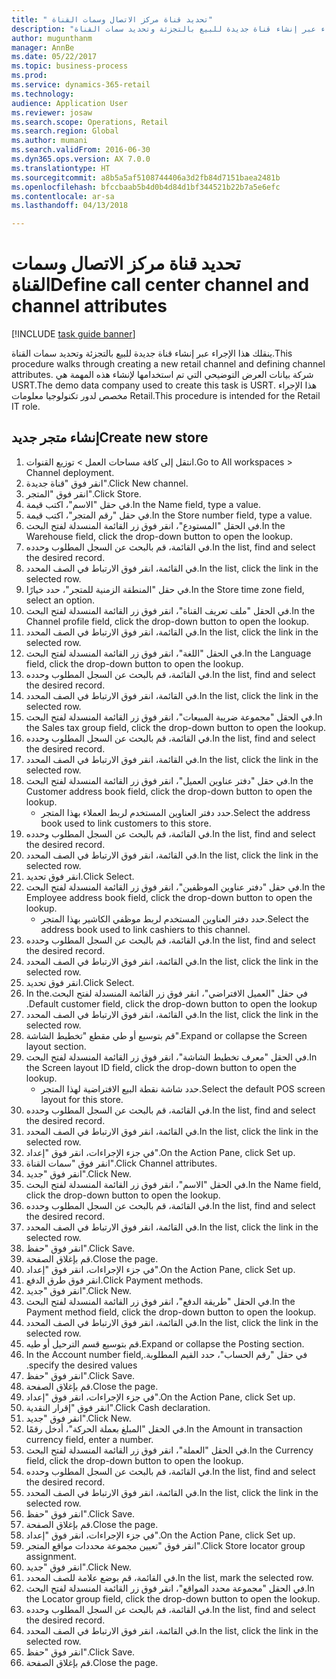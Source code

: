 ```yaml
--- 
title: " تحديد قناة مركز الاتصال وسمات القناة"
description: "ينقلك هذا الإجراء عبر إنشاء قناة جديدة للبيع بالتجزئة وتحديد سمات القناة."
author: mugunthanm
manager: AnnBe
ms.date: 05/22/2017
ms.topic: business-process
ms.prod: 
ms.service: dynamics-365-retail
ms.technology: 
audience: Application User
ms.reviewer: josaw
ms.search.scope: Operations, Retail
ms.search.region: Global
ms.author: mumani
ms.search.validFrom: 2016-06-30
ms.dyn365.ops.version: AX 7.0.0
ms.translationtype: HT
ms.sourcegitcommit: a8b5a5af5108744406a3d2fb84d7151baea2481b
ms.openlocfilehash: bfccbaab5b4d0b4d84d1bf344521b22b7a5e6efc
ms.contentlocale: ar-sa
ms.lasthandoff: 04/13/2018

---
```

# <a name="define-call-center-channel-and-channel-attributes"></a><span data-ttu-id="e6f5b-103"> تحديد قناة مركز الاتصال وسمات القناة</span><span class="sxs-lookup"><span data-stu-id="e6f5b-103">Define call center channel and channel attributes</span></span>

[!INCLUDE [task guide banner](../includes/task-guide-banner.md)]

<span data-ttu-id="e6f5b-104">ينقلك هذا الإجراء عبر إنشاء قناة جديدة للبيع بالتجزئة وتحديد سمات القناة.</span><span class="sxs-lookup"><span data-stu-id="e6f5b-104">This procedure walks through creating a new retail channel and defining channel attributes.</span></span> <span data-ttu-id="e6f5b-105">شركة بيانات العرض التوضيحي التي تم استخدامها لإنشاء هذه المهمة هي USRT.‬</span><span class="sxs-lookup"><span data-stu-id="e6f5b-105">The demo data company used to create this task is USRT.</span></span> <span data-ttu-id="e6f5b-106">هذا الإجراء مخصص لدور تكنولوجيا معلومات Retail‬.</span><span class="sxs-lookup"><span data-stu-id="e6f5b-106">This procedure is intended for the Retail IT role.</span></span>


## <a name="create-new-store"></a><span data-ttu-id="e6f5b-107">إنشاء متجر جديد</span><span class="sxs-lookup"><span data-stu-id="e6f5b-107">Create new store</span></span>
1. <span data-ttu-id="e6f5b-108">انتقل إلى كافة مساحات العمل > توزيع القنوات.</span><span class="sxs-lookup"><span data-stu-id="e6f5b-108">Go to All workspaces > Channel deployment.</span></span>
2. <span data-ttu-id="e6f5b-109">انقر فوق "قناة جديدة".</span><span class="sxs-lookup"><span data-stu-id="e6f5b-109">Click New channel.</span></span>
3. <span data-ttu-id="e6f5b-110">انقر فوق "المتجر".</span><span class="sxs-lookup"><span data-stu-id="e6f5b-110">Click Store.</span></span>
4. <span data-ttu-id="e6f5b-111">في حقل "الاسم"، اكتب قيمة.</span><span class="sxs-lookup"><span data-stu-id="e6f5b-111">In the Name field, type a value.</span></span>
5. <span data-ttu-id="e6f5b-112">في حقل "رقم المتجر"، اكتب قيمة.</span><span class="sxs-lookup"><span data-stu-id="e6f5b-112">In the Store number field, type a value.</span></span>
6. <span data-ttu-id="e6f5b-113">في الحقل "المستودع"، انقر فوق زر القائمة المنسدلة لفتح البحث.</span><span class="sxs-lookup"><span data-stu-id="e6f5b-113">In the Warehouse field, click the drop-down button to open the lookup.</span></span>
7. <span data-ttu-id="e6f5b-114">في القائمة، قم بالبحث عن السجل المطلوب وحدده.</span><span class="sxs-lookup"><span data-stu-id="e6f5b-114">In the list, find and select the desired record.</span></span>
8. <span data-ttu-id="e6f5b-115">في القائمة، انقر فوق الارتباط في الصف المحدد.</span><span class="sxs-lookup"><span data-stu-id="e6f5b-115">In the list, click the link in the selected row.</span></span>
9. <span data-ttu-id="e6f5b-116">في حقل "‏‫المنطقة الزمنية للمتجر‬"، حدد خيارًا.</span><span class="sxs-lookup"><span data-stu-id="e6f5b-116">In the Store time zone field, select an option.</span></span>
10. <span data-ttu-id="e6f5b-117">في الحقل "ملف تعريف القناة‬"، انقر فوق زر القائمة المنسدلة لفتح البحث.</span><span class="sxs-lookup"><span data-stu-id="e6f5b-117">In the Channel profile field, click the drop-down button to open the lookup.</span></span>
11. <span data-ttu-id="e6f5b-118">في القائمة، انقر فوق الارتباط في الصف المحدد.</span><span class="sxs-lookup"><span data-stu-id="e6f5b-118">In the list, click the link in the selected row.</span></span>
12. <span data-ttu-id="e6f5b-119">في الحقل "اللغة"، انقر فوق زر القائمة المنسدلة لفتح البحث.</span><span class="sxs-lookup"><span data-stu-id="e6f5b-119">In the Language field, click the drop-down button to open the lookup.</span></span>
13. <span data-ttu-id="e6f5b-120">في القائمة، قم بالبحث عن السجل المطلوب وحدده.</span><span class="sxs-lookup"><span data-stu-id="e6f5b-120">In the list, find and select the desired record.</span></span>
14. <span data-ttu-id="e6f5b-121">في القائمة، انقر فوق الارتباط في الصف المحدد.</span><span class="sxs-lookup"><span data-stu-id="e6f5b-121">In the list, click the link in the selected row.</span></span>
15. <span data-ttu-id="e6f5b-122">في الحقل "مجموعة ضريبة المبيعات"، انقر فوق زر القائمة المنسدلة لفتح البحث.</span><span class="sxs-lookup"><span data-stu-id="e6f5b-122">In the Sales tax group field, click the drop-down button to open the lookup.</span></span>
16. <span data-ttu-id="e6f5b-123">في القائمة، قم بالبحث عن السجل المطلوب وحدده.</span><span class="sxs-lookup"><span data-stu-id="e6f5b-123">In the list, find and select the desired record.</span></span>
17. <span data-ttu-id="e6f5b-124">في القائمة، انقر فوق الارتباط في الصف المحدد.</span><span class="sxs-lookup"><span data-stu-id="e6f5b-124">In the list, click the link in the selected row.</span></span>
18. <span data-ttu-id="e6f5b-125">في حقل "دفتر عناوين العميل"، انقر فوق زر القائمة المنسدلة لفتح البحث.</span><span class="sxs-lookup"><span data-stu-id="e6f5b-125">In the Customer address book field, click the drop-down button to open the lookup.</span></span>
    * <span data-ttu-id="e6f5b-126">حدد دفتر العناوين المستخدم لربط العملاء بهذا المتجر.</span><span class="sxs-lookup"><span data-stu-id="e6f5b-126">Select the address book used to link customers to this store.</span></span>  
19. <span data-ttu-id="e6f5b-127">في القائمة، قم بالبحث عن السجل المطلوب وحدده.</span><span class="sxs-lookup"><span data-stu-id="e6f5b-127">In the list, find and select the desired record.</span></span>
20. <span data-ttu-id="e6f5b-128">في القائمة، انقر فوق الارتباط في الصف المحدد.</span><span class="sxs-lookup"><span data-stu-id="e6f5b-128">In the list, click the link in the selected row.</span></span>
21. <span data-ttu-id="e6f5b-129">انقر فوق تحديد.</span><span class="sxs-lookup"><span data-stu-id="e6f5b-129">Click Select.</span></span>
22. <span data-ttu-id="e6f5b-130">في حقل "دفتر عناوين الموظفين"، انقر فوق زر القائمة المنسدلة لفتح البحث.</span><span class="sxs-lookup"><span data-stu-id="e6f5b-130">In the Employee address book field, click the drop-down button to open the lookup.</span></span>
    * <span data-ttu-id="e6f5b-131">حدد دفتر العناوين المستخدم لربط موظفي الكاشير بهذا المتجر.</span><span class="sxs-lookup"><span data-stu-id="e6f5b-131">Select the address book used to link cashiers to this channel.</span></span>  
23. <span data-ttu-id="e6f5b-132">في القائمة، قم بالبحث عن السجل المطلوب وحدده.</span><span class="sxs-lookup"><span data-stu-id="e6f5b-132">In the list, find and select the desired record.</span></span>
24. <span data-ttu-id="e6f5b-133">في القائمة، انقر فوق الارتباط في الصف المحدد.</span><span class="sxs-lookup"><span data-stu-id="e6f5b-133">In the list, click the link in the selected row.</span></span>
25. <span data-ttu-id="e6f5b-134">انقر فوق تحديد.</span><span class="sxs-lookup"><span data-stu-id="e6f5b-134">Click Select.</span></span>
26. <span data-ttu-id="e6f5b-135">في حقل "‏‫العميل الافتراضي"، انقر فوق زر القائمة المنسدلة لفتح البحث.</span><span class="sxs-lookup"><span data-stu-id="e6f5b-135">In the Default customer field, click the drop-down button to open the lookup.</span></span>
27. <span data-ttu-id="e6f5b-136">في القائمة، انقر فوق الارتباط في الصف المحدد.</span><span class="sxs-lookup"><span data-stu-id="e6f5b-136">In the list, click the link in the selected row.</span></span>
28. <span data-ttu-id="e6f5b-137">قم بتوسيع أو طي مقطع "تخطيط الشاشة".</span><span class="sxs-lookup"><span data-stu-id="e6f5b-137">Expand or collapse the Screen layout section.</span></span>
29. <span data-ttu-id="e6f5b-138">في الحقل "معرف تخطيط الشاشة"، انقر فوق زر القائمة المنسدلة لفتح البحث.</span><span class="sxs-lookup"><span data-stu-id="e6f5b-138">In the Screen layout ID field, click the drop-down button to open the lookup.</span></span>
    * <span data-ttu-id="e6f5b-139">حدد شاشة نقطة البيع الافتراضية لهذا المتجر.</span><span class="sxs-lookup"><span data-stu-id="e6f5b-139">Select the default POS screen layout for this store.</span></span>  
30. <span data-ttu-id="e6f5b-140">في القائمة، قم بالبحث عن السجل المطلوب وحدده.</span><span class="sxs-lookup"><span data-stu-id="e6f5b-140">In the list, find and select the desired record.</span></span>
31. <span data-ttu-id="e6f5b-141">في القائمة، انقر فوق الارتباط في الصف المحدد.</span><span class="sxs-lookup"><span data-stu-id="e6f5b-141">In the list, click the link in the selected row.</span></span>
32. <span data-ttu-id="e6f5b-142">في جزء الإجراءات، انقر فوق "إعداد".</span><span class="sxs-lookup"><span data-stu-id="e6f5b-142">On the Action Pane, click Set up.</span></span>
33. <span data-ttu-id="e6f5b-143">انقر فوق "سمات القناة".</span><span class="sxs-lookup"><span data-stu-id="e6f5b-143">Click Channel attributes.</span></span>
34. <span data-ttu-id="e6f5b-144">انقر فوق "جديد".</span><span class="sxs-lookup"><span data-stu-id="e6f5b-144">Click New.</span></span>
35. <span data-ttu-id="e6f5b-145">في الحقل "الاسم"، انقر فوق زر القائمة المنسدلة لفتح البحث.</span><span class="sxs-lookup"><span data-stu-id="e6f5b-145">In the Name field, click the drop-down button to open the lookup.</span></span>
36. <span data-ttu-id="e6f5b-146">في القائمة، قم بالبحث عن السجل المطلوب وحدده.</span><span class="sxs-lookup"><span data-stu-id="e6f5b-146">In the list, find and select the desired record.</span></span>
37. <span data-ttu-id="e6f5b-147">في القائمة، انقر فوق الارتباط في الصف المحدد.</span><span class="sxs-lookup"><span data-stu-id="e6f5b-147">In the list, click the link in the selected row.</span></span>
38. <span data-ttu-id="e6f5b-148">انقر فوق "حفظ".</span><span class="sxs-lookup"><span data-stu-id="e6f5b-148">Click Save.</span></span>
39. <span data-ttu-id="e6f5b-149">قم بإغلاق الصفحة.</span><span class="sxs-lookup"><span data-stu-id="e6f5b-149">Close the page.</span></span>
40. <span data-ttu-id="e6f5b-150">في جزء الإجراءات، انقر فوق "إعداد".</span><span class="sxs-lookup"><span data-stu-id="e6f5b-150">On the Action Pane, click Set up.</span></span>
41. <span data-ttu-id="e6f5b-151">انقر فوق طرق الدفع.</span><span class="sxs-lookup"><span data-stu-id="e6f5b-151">Click Payment methods.</span></span>
42. <span data-ttu-id="e6f5b-152">انقر فوق "جديد".</span><span class="sxs-lookup"><span data-stu-id="e6f5b-152">Click New.</span></span>
43. <span data-ttu-id="e6f5b-153">في الحقل "طريقة الدفع‬"، انقر فوق زر القائمة المنسدلة لفتح البحث.</span><span class="sxs-lookup"><span data-stu-id="e6f5b-153">In the Payment method field, click the drop-down button to open the lookup.</span></span>
44. <span data-ttu-id="e6f5b-154">في القائمة، انقر فوق الارتباط في الصف المحدد.</span><span class="sxs-lookup"><span data-stu-id="e6f5b-154">In the list, click the link in the selected row.</span></span>
45. <span data-ttu-id="e6f5b-155">قم بتوسيع قسم الترحيل أو طيه.</span><span class="sxs-lookup"><span data-stu-id="e6f5b-155">Expand or collapse the Posting section.</span></span>
46. <span data-ttu-id="e6f5b-156">في حقل "‏‫رقم الحساب"، حدد القيم المطلوبة.</span><span class="sxs-lookup"><span data-stu-id="e6f5b-156">In the Account number field, specify the desired values.</span></span>
47. <span data-ttu-id="e6f5b-157">انقر فوق "حفظ".</span><span class="sxs-lookup"><span data-stu-id="e6f5b-157">Click Save.</span></span>
48. <span data-ttu-id="e6f5b-158">قم بإغلاق الصفحة.</span><span class="sxs-lookup"><span data-stu-id="e6f5b-158">Close the page.</span></span>
49. <span data-ttu-id="e6f5b-159">في جزء الإجراءات، انقر فوق "إعداد".</span><span class="sxs-lookup"><span data-stu-id="e6f5b-159">On the Action Pane, click Set up.</span></span>
50. <span data-ttu-id="e6f5b-160">انقر فوق "إقرار النقدية".</span><span class="sxs-lookup"><span data-stu-id="e6f5b-160">Click Cash declaration.</span></span>
51. <span data-ttu-id="e6f5b-161">انقر فوق "جديد".</span><span class="sxs-lookup"><span data-stu-id="e6f5b-161">Click New.</span></span>
52. <span data-ttu-id="e6f5b-162">في الحقل "المبلغ بعملة الحركة‬"، أدخل رقمًا.</span><span class="sxs-lookup"><span data-stu-id="e6f5b-162">In the Amount in transaction currency field, enter a number.</span></span>
53. <span data-ttu-id="e6f5b-163">في الحقل "العملة"، انقر فوق زر القائمة المنسدلة لفتح البحث.</span><span class="sxs-lookup"><span data-stu-id="e6f5b-163">In the Currency field, click the drop-down button to open the lookup.</span></span>
54. <span data-ttu-id="e6f5b-164">في القائمة، قم بالبحث عن السجل المطلوب وحدده.</span><span class="sxs-lookup"><span data-stu-id="e6f5b-164">In the list, find and select the desired record.</span></span>
55. <span data-ttu-id="e6f5b-165">في القائمة، انقر فوق الارتباط في الصف المحدد.</span><span class="sxs-lookup"><span data-stu-id="e6f5b-165">In the list, click the link in the selected row.</span></span>
56. <span data-ttu-id="e6f5b-166">انقر فوق "حفظ".</span><span class="sxs-lookup"><span data-stu-id="e6f5b-166">Click Save.</span></span>
57. <span data-ttu-id="e6f5b-167">قم بإغلاق الصفحة.</span><span class="sxs-lookup"><span data-stu-id="e6f5b-167">Close the page.</span></span>
58. <span data-ttu-id="e6f5b-168">في جزء الإجراءات، انقر فوق "إعداد".</span><span class="sxs-lookup"><span data-stu-id="e6f5b-168">On the Action Pane, click Set up.</span></span>
59. <span data-ttu-id="e6f5b-169">انقر فوق "تعيين مجموعة محددات مواقع المتجر‬".</span><span class="sxs-lookup"><span data-stu-id="e6f5b-169">Click Store locator group assignment.</span></span>
60. <span data-ttu-id="e6f5b-170">انقر فوق "جديد".</span><span class="sxs-lookup"><span data-stu-id="e6f5b-170">Click New.</span></span>
61. <span data-ttu-id="e6f5b-171">في القائمة، قم بوضع علامة للصف المحدد.</span><span class="sxs-lookup"><span data-stu-id="e6f5b-171">In the list, mark the selected row.</span></span>
62. <span data-ttu-id="e6f5b-172">في الحقل "مجموعة محدد المواقع‬"، انقر فوق زر القائمة المنسدلة لفتح البحث.</span><span class="sxs-lookup"><span data-stu-id="e6f5b-172">In the Locator group field, click the drop-down button to open the lookup.</span></span>
63. <span data-ttu-id="e6f5b-173">في القائمة، قم بالبحث عن السجل المطلوب وحدده.</span><span class="sxs-lookup"><span data-stu-id="e6f5b-173">In the list, find and select the desired record.</span></span>
64. <span data-ttu-id="e6f5b-174">في القائمة، انقر فوق الارتباط في الصف المحدد.</span><span class="sxs-lookup"><span data-stu-id="e6f5b-174">In the list, click the link in the selected row.</span></span>
65. <span data-ttu-id="e6f5b-175">انقر فوق "حفظ".</span><span class="sxs-lookup"><span data-stu-id="e6f5b-175">Click Save.</span></span>
66. <span data-ttu-id="e6f5b-176">قم بإغلاق الصفحة.</span><span class="sxs-lookup"><span data-stu-id="e6f5b-176">Close the page.</span></span>


